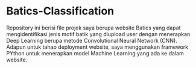 # Batics-Classification

Repository ini berisi file projek saya berupa website Batics yang dapat mengidentifikasi jenis motif batik yang diupload user dengan menerapkan Deep Learning berupa metode Convolutional Neural Network (CNN). Adapun untuk tahap deployment website, saya menggunakan framework PYthon untuk menerapkan model Machine Learning yang ada ke dalam website.
